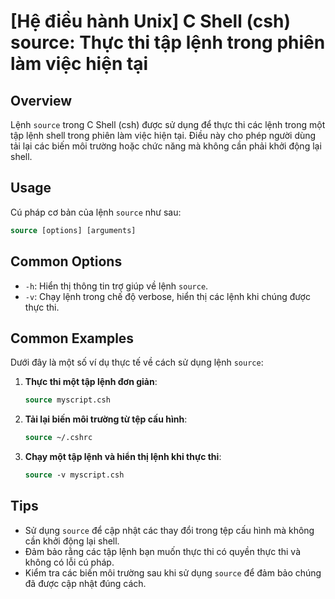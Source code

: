 # [Hệ điều hành Unix] C Shell (csh) source: Thực thi tập lệnh trong phiên làm việc hiện tại

## Overview
Lệnh `source` trong C Shell (csh) được sử dụng để thực thi các lệnh trong một tập lệnh shell trong phiên làm việc hiện tại. Điều này cho phép người dùng tải lại các biến môi trường hoặc chức năng mà không cần phải khởi động lại shell.

## Usage
Cú pháp cơ bản của lệnh `source` như sau:
```csh
source [options] [arguments]
```

## Common Options
- `-h`: Hiển thị thông tin trợ giúp về lệnh `source`.
- `-v`: Chạy lệnh trong chế độ verbose, hiển thị các lệnh khi chúng được thực thi.

## Common Examples
Dưới đây là một số ví dụ thực tế về cách sử dụng lệnh `source`:

1. **Thực thi một tập lệnh đơn giản**:
   ```csh
   source myscript.csh
   ```

2. **Tải lại biến môi trường từ tệp cấu hình**:
   ```csh
   source ~/.cshrc
   ```

3. **Chạy một tập lệnh và hiển thị lệnh khi thực thi**:
   ```csh
   source -v myscript.csh
   ```

## Tips
- Sử dụng `source` để cập nhật các thay đổi trong tệp cấu hình mà không cần khởi động lại shell.
- Đảm bảo rằng các tập lệnh bạn muốn thực thi có quyền thực thi và không có lỗi cú pháp.
- Kiểm tra các biến môi trường sau khi sử dụng `source` để đảm bảo chúng đã được cập nhật đúng cách.